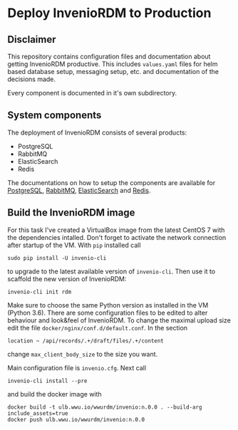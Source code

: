 # Deploy InvenioRDM to Production

## Disclaimer

This repository contains configuration files and documentation about getting InvenioRDM  productive. 
This includes `values.yaml` files for helm based database setup, messaging setup, etc. and documentation
of the decisions made.

Every component is documented in it's own subdirectory.

## System components

The deployment of InvenioRDM consists of several products:
- PostgreSQL
- RabbitMQ
- ElasticSearch
- Redis

The documentations on how to setup the components are available for 
[PostgreSQL](./PostgreSQL/README.md), [RabbitMQ](./RabbitMQ/README.md), 
[ElasticSearch](./ElasticSearch/README.md) and [Redis](./Redis/README.md).

## Build the InvenioRDM image

For this task I've created a VirtualBox image from the latest CentOS 7 with the 
dependencies intalled. Don't forget to activate the network connection after startup
of the VM.
With `pip` installed call
```shell
sudo pip install -U invenio-cli
```
to upgrade to the latest available version of `invenio-cli`. Then use it to scaffold
the new version of InvenioRDM:
```shell
invenio-cli init rdm
```
Make sure to choose the same Python version as installed in the VM (Python 3.6).
There are some configuration files to be edited to alter behaviour and look&feel 
of InvenioRDM. To change the maximal upload size edit the file
`docker/nginx/conf.d/default.conf`. In the section
```shell
location ~ /api/records/.+/draft/files/.+/content
```
change `max_client_body_size` to the size you want.

Main configuration file is `invenio.cfg`.
Next call
```shell
invenio-cli install --pre
```
and build the docker image with
```shell
docker build -t ulb.wwu.io/wwurdm/invenio:n.0.0 . --build-arg include_assets=true
docker push ulb.wwu.io/wwurdm/invenio:n.0.0
```

